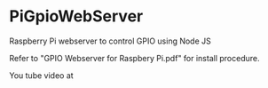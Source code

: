 # PiGpioWebServer
Raspberry Pi webserver to control GPIO using Node JS

Refer to "GPIO Webserver for Raspbery Pi.pdf" for install procedure.

You tube video at 
